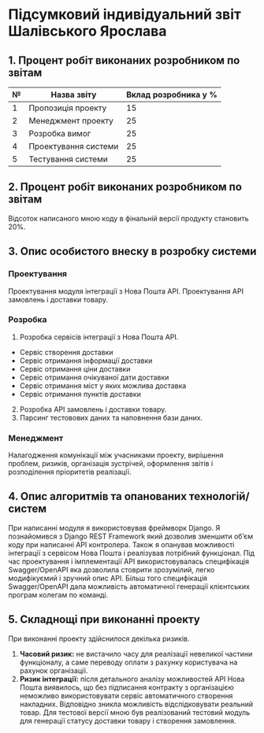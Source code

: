 # Підсумковий індивідуальний звіт **Шалівського Ярослава**

## 1. Процент робіт виконаних розробником по звітам

| № | Назва звіту          | Вклад розробника у % |
| - | -------------------- | -------------------- |
| 1 | Пропозиція проекту   | 15                   |
| 2 | Менеджмент проекту   | 25                   |
| 3 | Розробка вимог       | 25                   |
| 4 | Проектування системи | 25                   |
| 5 | Тестування системи   | 25                   |

## 2. Процент робіт виконаних розробником по звітам

Відсоток написаного мною коду в фінальній версії продукту становить 20%.

## 3. Опис особистого внеску в розробку системи

### Проектування

Проектування модуля інтеграції з Нова Пошта API.
Проектування  API замовлень і доставки товару.

### Розробка

1. Розробка сервісів інтеграції з Нова Пошта API.
  - Сервіс створення доставки
  - Сервіс отримання інформації доставки
  - Сервіс отримання ціни доставки
  - Сервіс отримання очікуваної дати доставки
  - Сервіс отримання міст у яких можлива доставка
  - Сервіс отримання пунктів доставки
2. Розробка API замовлень і доставки товару.
3. Парсинг тестовових даних та наповнення бази даних.

 
### Менеджмент

Налагодження комунікації між учасниками проекту, вирішення проблем, ризиків, організація зустрічей, оформлення звітів і розподілення пріоритетів реалізації.

## 4. Опис алгоритмів та опанованих технологій/систем

При написанні модуля я використовував фреймворк Django. Я познайомився з Django REST Framework який дозволив зменшити об’єм коду при написанні API контролера. Також я опанував можливості інтеграції з сервісом Нова Пошта і реалізував потрібний функціонал. Під час проектування і імплементації API використовувалась специфікація Swagger/OpenAPI яка дозволила стоврити зрозумілий, легко модифікуємий і зручний опис API. Більш того специфікація Swagger/OpenAPI дала можливість автоматичної генерації клієнтських програм колегам по команді.
 

## 5. Складнощі при виконанні проекту

При виконанні проекту здійснилося декілька ризиків.

1. **Часовий ризик:** не вистачило часу для реалізації невеликої частини функціоналу, а саме переводу оплати з рахунку користувача на рахунок організації.
2. **Ризик інтеграції:** після детального аналізу можливостей API Нова Пошта виявилось, що без підписання контракту з організацією неможливо використовувати сервіс автоматичного створення накладних. Відповідно зникла можливість відслідковувати реальний товар. Для тестової версії мною був реалізований тестовий модуль для генерації статусу доставки товару і створення замовлення.
